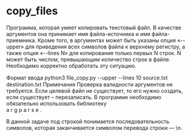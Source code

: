 # copy_files
Программа, которая умеет копировать текстовый файл.
В качестве аргументов она принимает имя файла-источника и имя файла-приемника.
Кроме того, в аргументах может быть указаны опция «--upper» для приведения всех символов файла к верхнему регистру, а также опция «--lines N» для копирования только первых N строк.
N может быть числом, превышающим количество строк в файле. Необходимо корректно обработать эту ситуацию.

Формат ввода
python3 ﬁle_copy.py --upper --lines 10 source.txt destination.txt
Примечания
Проверка валидности аргументов не требуется. Если целевой файл не существует, то его нужно создать, если существует – перезаписать.
В программе необходимо обязательно использовать библиотеку  
a
r
g
p
a
r
s
e
 .

В данной задаче под строкой понимается последовательность символов, которая заканчивается символом перевода строки — \n.
